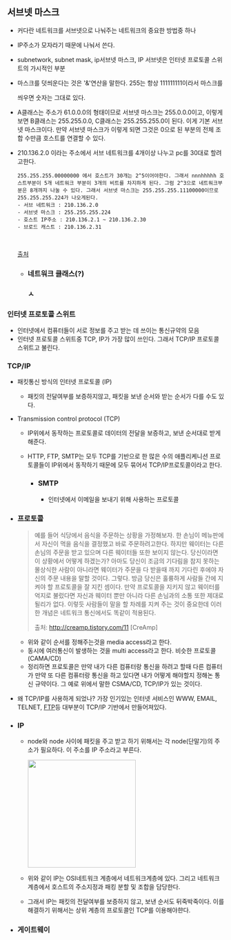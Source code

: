 ## 서브넷 마스크

- 커다란 네트워크를 서브넷으로 나눠주는 네트워크의 중요한 방법중 하나

- IP주소가 모자라기 때문에 나눠서 쓴다.

- subnetwork, subnet mask, ip서브넷 마스크, IP 서브넷은 인터넷 프로토콜 스위트의 가시적인 부분

- 마스크를 덧씌운다는 것은 '&'연산을 말한다.  255는 항상 111111111이라서 마스크를 

  씌우면 숫자는 그대로 있다. 

- A클래스는 주소가 61.0.0.0의 형태이므로 서브넷 마스크는 255.0.0.0이고, 이렇게 보면 B클래스는 255.255.0.0, C클래스는 255.255.255.0이 된다. 이게 기본 서브넷 마스크이다. 만약 서브넷 마스크가 이렇게 되면 그것은 0으로 된 부분의 전체 조합 수만큼 호스트를 연결할 수 있다.

- 210.136.2.0 이라는 주소에서 서브 네트워크를 4개이상 나누고 pc를 30대로 할려고한다.

  ```
  255.255.255.00000000 에서 호스트가 30개는 2^5이어야한다. 그래서 nnnhhhhh 호스트부분이 5개 네트워크 부분이 3개의 비트를 차지하게 된다. 그럼 2^3으로 네트워크부분은 8개까지 나눌 수 있다. 그래서 서브넷 마스크는 255.255.255.11100000이므로 255.255.255.224가 나오게된다.
  - 서브 네트워크 : 210.136.2.0
  - 서브넷 마스크 : 255.255.255.224
  - 호스트 IP주소 : 210.136.2.1 ~ 210.136.2.30
  - 브로드 캐스트 : 210.136.2.31
  ```

  ​

  [출처](http://yearningsoul.tistory.com/entry/%EC%84%9C%EB%B8%8C%EB%84%B7-%EB%A7%88%EC%8A%A4%ED%81%AC%EC%9D%98-%EA%B0%9C%EB%85%90)

  - ### 네트워크 클래스(?)

    ### ㅅ

### 인터넷 프로토콜 스위트

- 인터넷에서 컴퓨터들이 서로 정보를 주고 받는 데 쓰이는 통신규약의 모음
- 인터넷 프로토콜 스위트중 TCP, IP가 가장 많이 쓰인다. 그래서 TCP/IP 프로토콜 스위트고 불린다.

### TCP/IP

- 패킷통신 방식의 인터넷 프로토콜 (IP)

  - 패킷의 전달여부를 보증하지않고, 패킷을 보낸 순서와 받는 순서가 다를 수도 있다.

- Transmission control protocol (TCP)

  - IP위에서 동작하는 프로토콜로 데이터의 전달을 보증하고, 보낸 순서대로 받게 해준다.

  - HTTP, FTP, SMTP는 모두 TCP를 기반으로 한 많은 수의 애플리케니션 프로토콜들이 IP위에서 동작하기 때문에 모두 묶어서 TCP/IP프로토콜이라고 한다.

    - ### SMTP

      - 인터넷에서 이메일을 보내기 위해 사용하는 프로토콜

- ### 프로토콜

  > 예를 들어 식당에서 음식을 주문하는 상황을 가정해보자. 한 손님이 메뉴판에서 자신이 먹을 음식을 결정했고 바로 주문하려고한다. 하지만 웨이터는 다른 손님의 주문을 받고 있으며 다른 웨이터들 또한 보이지 않는다. 당신이라면 이 상황에서 어떻게 하겠는가? 아마도 당신이 조금의 기다림을 참지 못하는 몰상식한 사람이 아니라면 웨이터가 주문을 다 받을때 까지 기다린 후에야 자신의 주문 내용을 말할 것이다. 그렇다. 방금 당신은 훌륭하게 사람들 간에 지켜야 할 프로토콜을 잘 지킨 셈이다. 만약 프로토콜을 지키지 않고 웨이터를 억지로 불렀다면 자신과 웨이터 뿐만 아니라 다른 손님과의 소통 또한 제대로 될리가 없다. 이렇듯 사람들이 말을 할 차례를 지켜 주는 것이 중요한데 이러한 개념은 네트워크 통신에서도 똑같이 적용된다. 
  >
  > 출처: <http://creamp.tistory.com/11> [CreAmp]

  -  위와 같이 순서를 정해주는것을 media access라고 한다.
  - 동시에 여러통신이 발생하는 것을 multi access라고 한다. 비슷한 프로토콜 (CAMA/CD)
  - 정리하면 프로토콜은 만약 내가 다른 컴퓨터랑 통신을 하려고 할때 다른 컴퓨터가 만약 또 다른 컴퓨터랑 통신을 하고 있다면 내가 어떻게 해야할지 정해논 통신 규약이다. 그 예로 위에서 말한 CSMA/CD, TCP/IP가 있는 것이다.

- 왜 TCP/IP를 사용하게 되었나? 가장 인기있는 인터넷 서비스인 WWW, EMAIL, TELNET, [FTP](https://www.joinc.co.kr/w/man/12/FTP)등 대부분이 TCP/IP 기반에서 만들어져있다. 

- ### IP

  - node와 node 사이에 패킷을 주고 받고 하기 위해서는 각 node(단말기)의 주소가 필요하다. 이 주소를 IP 주소라고 부른다.

    <img src="./Images/OSI.png" width="250px" />

  - 위와 같이 IP는 OSI네트워크 계층에서 네트워크계층에 있다. 그리고 네트워크계층에서 호스트의 주소지정과 패킹 분할 및 조합을 담당한다.

  - 그래서 IP는 패킷의 전달여부를 보증하지 않고, 보낸 순서도 뒤죽박죽이다. 이를 해결하기 위해서는 상위 계층의 프로토콜인 TCP를 이용해야햔다. 

- ### 게이트웨이

